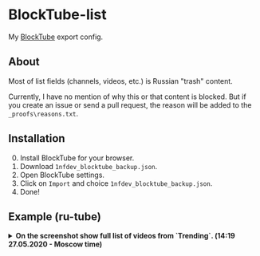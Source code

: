 # BlockTube-list
My [BlockTube](https://github.com/amitbl/blocktube) export config.

## About

Most of list fields (channels, videos, etc.) is Russian "trash" content.

Currently, I have no mention of why this or that content is blocked.
But if you create an issue or send a pull request, the reason will be added to the `_proofs\reasons.txt`.

## Installation

0. Install BlockTube for your browser.
1. Download `1nfdev_blocktube_backup.json`.
2. Open BlockTube settings.
3. Click on `Import` and choice `1nfdev_blocktube_backup.json`.
4. Done!

## Example (ru-tube)

<details>
  <summary><b>On the screenshot show full list of videos from `Trending`. (‏‎14:19 27.05.2020 - Moscow time)</b></summary>
  <img src="./www/ru-tube-example.png" alt="">
</details>
